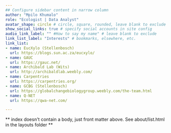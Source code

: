 ```yaml
---
## Configure sidebar content in narrow column
author: "Mpilo Khumalo"
role: "Ecologist | Data Analyst"
avatar_shape: circle # circle, square, rounded, leave blank to exclude
show_social_links: true # specify social accounts in site config
audio_link_label: "" #How to say my name" # leave blank to exclude
link_list_label: "Interests" # bookmarks, elsewhere, etc.
link_list:
- name: EucXylo (Stellenbosch)
  url: https://blogs.sun.ac.za/eucxylo/
- name: GAUC 
  url: https://gauc.net/
- name: Archibald Lab (Wits)
  url: http://archibaldlab.weebly.com/
- name: Carpentries
  url: https://carpentries.org/
- name: GCBG (Stellenbosch)
  url: https://globalchangebiologygroup.weebly.com/the-team.html
- name: Q-NET 
  url: https://qwa-net.com/

---
```


** index doesn't contain a body, just front matter above.
See about/list.html in the layouts folder **